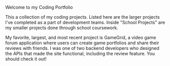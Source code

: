 Welcome to my Coding Portfolio

This a collection of my coding projects. Listed here are the larger projects I've completed as a part of development teams.
Inside "School Projects" are my smaller projects done through school coursework.

My favorite, largest, and most recent project is GameGrid, a video game forum application where users can create game portfolios
and share their reviews with friends. I was one of two backend developers who designed the APIs that made the site functional,
including the review feature. You should check it out!
